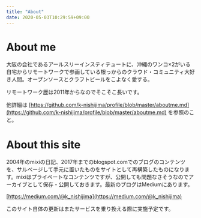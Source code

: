 ```yaml
---
title: "About"
date: 2020-05-03T10:29:59+09:00
---
```


# About me

大阪の会社であるアールスリーインスティテュートに、沖縄のワンコ×2がいる自宅からリモートワークで参画している根っからのクラウド・コミュニティ大好き人間。オープンソースとクラフトビールをこよなく愛する。

リモートワーク歴は2011年からなのでそこそこ長いです。

他詳細は [https://github.com/k-nishijima/profile/blob/master/aboutme.md](https://github.com/k-nishijima/profile/blob/master/aboutme.md) を参照のこと。

# About this site

2004年のmixiの日記、2017年までのblogspot.comでのブログのコンテンツを、サルベージして手元に置いたものをサイトとして再構築したものになります。mixiはプライベートなコンテンツですが、公開しても問題なさそうなのでアーカイブとして保存・公開しておきます。最新のブログはMediumにあります。

[https://medium.com/@k_nishijima](https://medium.com/@k_nishijima)

このサイト自体の更新はまたサービスを乗り換える際に実施予定です。

